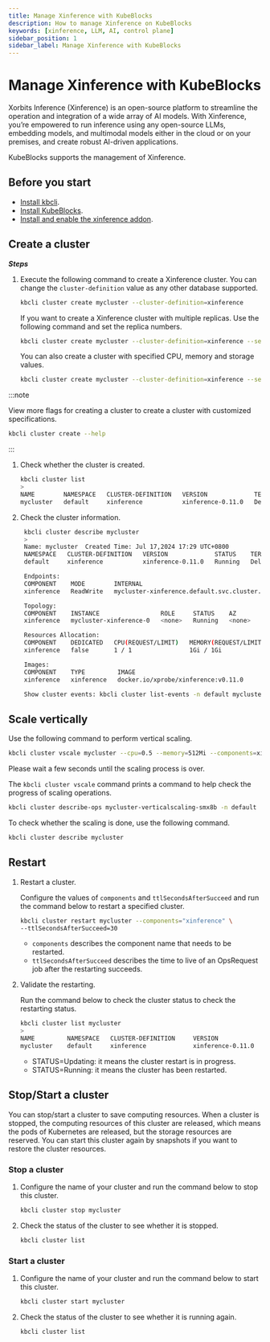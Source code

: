 ```yaml
---
title: Manage Xinference with KubeBlocks
description: How to manage Xinference on KubeBlocks
keywords: [xinference, LLM, AI, control plane]
sidebar_position: 1
sidebar_label: Manage Xinference with KubeBlocks
---
```


# Manage Xinference with KubeBlocks

Xorbits Inference (Xinference) is an open-source platform to streamline the operation and integration of a wide array of AI models. With Xinference, you’re empowered to run inference using any open-source LLMs, embedding models, and multimodal models either in the cloud or on your premises, and create robust AI-driven applications.

KubeBlocks supports the management of Xinference.

## Before you start

- [Install kbcli](./../installation/install-with-kbcli/install-kbcli.md).
- [Install KubeBlocks](./../installation/install-with-kbcli/install-kubeblocks-with-kbcli.md).
- [Install and enable the xinference addon](./../installation/install-with-kbcli/install-addons.md).

## Create a cluster

***Steps***

1. Execute the following command to create a Xinference cluster. You can change the `cluster-definition` value as any other database supported.

   ```bash
   kbcli cluster create mycluster --cluster-definition=xinference
   ```

   If you want to create a Xinference cluster with multiple replicas. Use the following command and set the replica numbers.

   ```bash
   kbcli cluster create mycluster --cluster-definition=xinference --set replicas=3
   ```

   You can also create a cluster with specified CPU, memory and storage values.

   ```bash
   kbcli cluster create mycluster --cluster-definition=xinference --set cpu=1,memory=2Gi,storage=10Gi
   ```

:::note

View more flags for creating a cluster to create a cluster with customized specifications.
  
```bash
kbcli cluster create --help
```

:::

1. Check whether the cluster is created.

   ```bash
   kbcli cluster list
   >
   NAME        NAMESPACE   CLUSTER-DEFINITION   VERSION             TERMINATION-POLICY   STATUS    CREATED-TIME
   mycluster   default     xinference           xinference-0.11.0   Delete               Running   Jul 17,2024 17:24 UTC+0800   
   ```

2. Check the cluster information.

   ```bash
    kbcli cluster describe mycluster
    >
    Name: mycluster	 Created Time: Jul 17,2024 17:29 UTC+0800
    NAMESPACE   CLUSTER-DEFINITION   VERSION             STATUS    TERMINATION-POLICY
    default     xinference           xinference-0.11.0   Running   Delete

    Endpoints:
    COMPONENT    MODE        INTERNAL                                              EXTERNAL
    xinference   ReadWrite   mycluster-xinference.default.svc.cluster.local:9997   <none>

    Topology:
    COMPONENT    INSTANCE                 ROLE     STATUS    AZ       NODE                    CREATED-TIME
    xinference   mycluster-xinference-0   <none>   Running   <none>   minikube/192.168.49.2   Jul 17,2024 17:29 UTC+0800

    Resources Allocation:
    COMPONENT    DEDICATED   CPU(REQUEST/LIMIT)   MEMORY(REQUEST/LIMIT)   STORAGE-SIZE   STORAGE-CLASS
    xinference   false       1 / 1                1Gi / 1Gi               data:20Gi      standard

    Images:
    COMPONENT    TYPE         IMAGE
    xinference   xinference   docker.io/xprobe/xinference:v0.11.0

    Show cluster events: kbcli cluster list-events -n default mycluster
   ```

## Scale vertically

Use the following command to perform vertical scaling.

```bash
kbcli cluster vscale mycluster --cpu=0.5 --memory=512Mi --components=xinference 
```

Please wait a few seconds until the scaling process is over.

The `kbcli cluster vscale` command prints a command to help check the progress of scaling operations.

```bash
kbcli cluster describe-ops mycluster-verticalscaling-smx8b -n default
```

To check whether the scaling is done, use the following command.

```bash
kbcli cluster describe mycluster
```

## Restart

1. Restart a cluster.

   Configure the values of `components` and `ttlSecondsAfterSucceed` and run the command below to restart a specified cluster.

   ```bash
   kbcli cluster restart mycluster --components="xinference" \
   --ttlSecondsAfterSucceed=30
   ```

   - `components` describes the component name that needs to be restarted.
   - `ttlSecondsAfterSucceed` describes the time to live of an OpsRequest job after the restarting succeeds.

2. Validate the restarting.

   Run the command below to check the cluster status to check the restarting status.

   ```bash
   kbcli cluster list mycluster
   >
   NAME         NAMESPACE   CLUSTER-DEFINITION     VERSION              TERMINATION-POLICY   STATUS    CREATED-TIME
   mycluster    default     xinference             xinference-0.11.0    Delete               Running   Jul 05,2024 18:42 UTC+0800
   ```

   * STATUS=Updating: it means the cluster restart is in progress.
   * STATUS=Running: it means the cluster has been restarted.

## Stop/Start a cluster

You can stop/start a cluster to save computing resources. When a cluster is stopped, the computing resources of this cluster are released, which means the pods of Kubernetes are released, but the storage resources are reserved. You can start this cluster again by snapshots if you want to restore the cluster resources.

### Stop a cluster

1. Configure the name of your cluster and run the command below to stop this cluster.

   ```bash
   kbcli cluster stop mycluster
   ```

2. Check the status of the cluster to see whether it is stopped.

    ```bash
    kbcli cluster list
    ```

### Start a cluster

1. Configure the name of your cluster and run the command below to start this cluster.

   ```bash
   kbcli cluster start mycluster
   ```

2. Check the status of the cluster to see whether it is running again.

    ```bash
    kbcli cluster list
    ```
